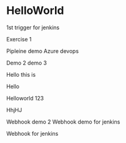 # HelloWorld

1st trigger for jenkins


Exercise 1

Pipleine demo Azure devops

Demo 2
demo 3


Hello this is

Hello

Helloworld 123


HhjHJ

Webhook demo 2
Webhook demo for jenkins

Webhook for jenkins